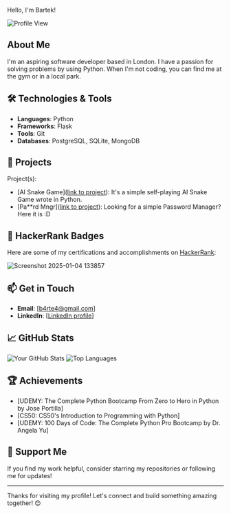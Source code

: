 Hello, I'm Bartek!

![Profile View](https://github.com/8ARTEZZIO.png?size=200) <!-- Replace with your GitHub username -->

## About Me

I'm an aspiring software developer based in London. I have a passion for solving problems by using Python. When I'm not coding, you can find me at the gym or in a local park.

## 🛠️ Technologies & Tools

- **Languages**: Python
- **Frameworks**: Flask
- **Tools**: Git
- **Databases**: PostgreSQL, SQLite, MongoDB

## 🌟 Projects

Project(s):

- [AI Snake Game]([link to project](https://github.com/8ARTEZZIO/Snake-Game)): It's a simple self-playing AI Snake Game wrote in Python.
- [Pa**rd Mngr]([link to project](https://github.com/8ARTEZZIO/Password-Manager)): Looking for a simple Password Manager? Here it is :D

## 🏅 HackerRank Badges

Here are some of my certifications and accomplishments on [HackerRank](https://www.hackerrank.com/profile/b4rte4):

![Screenshot 2025-01-04 133857](https://github.com/user-attachments/assets/77e64a5e-659c-456f-a594-191b6a0505a0)

## 📫 Get in Touch

- **Email**: [b4rte4@gmail.com]
- **LinkedIn**: [[LinkedIn profile](https://www.linkedin.com/in/bartlomiej-kuzma-9327a52a9/)]

## 📈 GitHub Stats

![Your GitHub Stats](https://github-readme-stats.vercel.app/api?username=8ARTEZZIO&show_icons=true&hide_title=true) 
![Top Languages](https://github-readme-stats.vercel.app/api/top-langs/?username=8ARTEZZIO&layout=compact) 

## 🏆 Achievements

- [UDEMY: The Complete Python Bootcamp From Zero to Hero in Python by Jose Portilla]
- [CS50: CS50's Introduction to Programming with Python]
- [UDEMY: 100 Days of Code: The Complete Python Pro Bootcamp by Dr. Angela Yu]

## 🙌 Support Me

If you find my work helpful, consider starring my repositories or following me for updates!

---

Thanks for visiting my profile! Let's connect and build something amazing together! 😊
